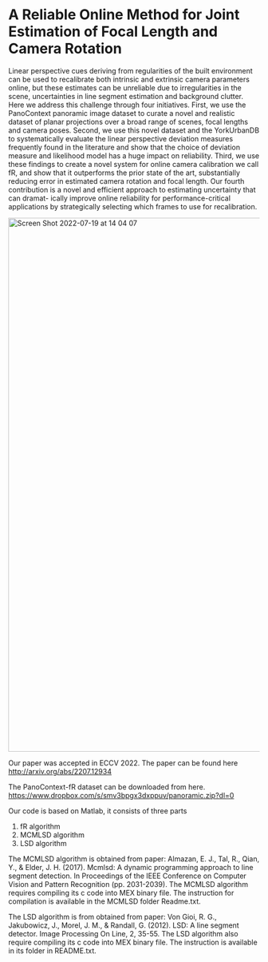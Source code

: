 # A Reliable Online Method for Joint Estimation of Focal Length and Camera Rotation

Linear perspective cues deriving from regularities of the built environment can be used to recalibrate both intrinsic and extrinsic camera parameters online, but these estimates can be unreliable due to irregularities in the scene, uncertainties in line segment estimation and background clutter. Here we address this challenge through four initiatives. First, we use the PanoContext panoramic image dataset to curate a novel and realistic dataset of planar projections over a broad range of scenes, focal lengths and camera poses. Second, we use this novel dataset and the YorkUrbanDB to systematically evaluate the linear perspective deviation measures frequently found in the literature and show that the choice of deviation measure and likelihood model has a huge impact on reliability. Third, we use these findings to create a novel system for online camera calibration we call fR, and show that it outperforms the prior state of the art, substantially reducing error in estimated camera rotation and focal length. Our fourth contribution is a novel and efficient approach to estimating uncertainty that can dramat- ically improve online reliability for performance-critical applications by strategically selecting which frames to use for recalibration.

<img width="1069" alt="Screen Shot 2022-07-19 at 14 04 07" src="https://user-images.githubusercontent.com/21068712/179676987-f041d34d-37b5-427d-835d-e01f9c66d1ba.png">

Our paper was accepted in ECCV 2022. The paper can be found here http://arxiv.org/abs/2207.12934

The PanoContext-fR dataset can be downloaded from here.
https://www.dropbox.com/s/smv3bpgx3dxppuv/panoramic.zip?dl=0


Our code is based on Matlab, it consists of three parts
1. fR algorithm
2. MCMLSD algorithm
3. LSD algorithm

The MCMLSD algorithm is obtained from paper:
Almazan, E. J., Tal, R., Qian, Y., & Elder, J. H. (2017). Mcmlsd: A dynamic programming approach to line segment detection. In Proceedings of the IEEE Conference on Computer Vision and Pattern Recognition (pp. 2031-2039).
The MCMLSD algorithm requires compiling its c code into MEX binary file. The instruction for compilation is available in the MCMLSD folder Readme.txt.

The LSD algorithm is from obtained from paper:
Von Gioi, R. G., Jakubowicz, J., Morel, J. M., & Randall, G. (2012). LSD: A line segment detector. Image Processing On Line, 2, 35-55.
The LSD algorithm also require compiling its c code into MEX binary file. The instruction is available in its folder in README.txt.

